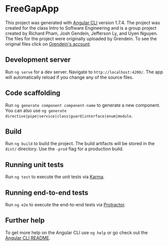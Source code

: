 # FreeGapApp

This project was generated with [Angular CLI](https://github.com/angular/angular-cli) version 1.7.4. The project was created for the class Intro to Software Engineering and is a group project created by Richard Pham, Josh Gendein, Jefferson Ly, and Uyen Nguyen. The files for the project were originally uploaded by Grendein. To see the original files click on [Grendein's account](https://github.com/JoshGendein/FreeGapApp).

## Development server
Run `ng serve` for a dev server. Navigate to `http://localhost:4200/`. The app will automatically reload if you change any of the source files.

## Code scaffolding
Run `ng generate component component-name` to generate a new component. You can also use `ng generate directive|pipe|service|class|guard|interface|enum|module`.

## Build
Run `ng build` to build the project. The build artifacts will be stored in the `dist/` directory. Use the `-prod` flag for a production build.

## Running unit tests
Run `ng test` to execute the unit tests via [Karma](https://karma-runner.github.io).

## Running end-to-end tests
Run `ng e2e` to execute the end-to-end tests via [Protractor](http://www.protractortest.org/).

## Further help
To get more help on the Angular CLI use `ng help` or go check out the [Angular CLI README](https://github.com/angular/angular-cli/blob/master/README.md).
